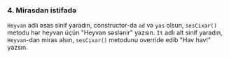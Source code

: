 
### 4. **Mirasdan istifadə**

`Heyvan` adlı əsas sinif yaradın, constructor-da `ad` və `yas` olsun, `sesCixar()` metodu hər heyvan üçün "Heyvan səslənir" yazsın.
`It` adlı alt sinif yaradın, `Heyvan`-dan miras alsın, `sesCixar()` metodunu override edib "Hav hav!" yazsın.


